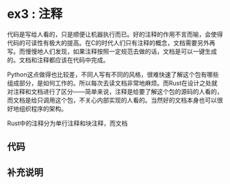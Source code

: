 # ex3 : 注释

代码是写给人看的，只是顺便让机器执行而已。好的注释的作用不言而喻，会使得代码的可读性有极大的提高。在C的时代人们只有注释的概念，文档需要另外再写。而慢慢地人们发现，如果注释按照一定规范去做的话，文档是可以一键生成的。文档和注释都应该在代码中完成。

Python这点做得也比较差，不同人写有不同的风格，很难快速了解这个包有哪些组成部分，是如何工作的。所以每次去读文档非常地麻烦。而Rust在设计之处就对注释和文档进行了区分——简单来说，注释是给要了解这个包的源码的人看的，而文档是给只调用这个包，不关心内部实现的人看的。当然好的文档本身也可以很好地组织程序的架构。

Rust中的注释分为单行注释和块注释，而文档

## 代码


## 补充说明

